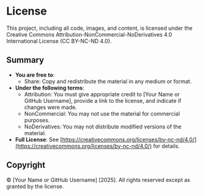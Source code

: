 # License

This project, including all code, images, and content, is licensed under the Creative Commons Attribution-NonCommercial-NoDerivatives 4.0 International License (CC BY-NC-ND 4.0).

## Summary
- **You are free to**:
  - Share: Copy and redistribute the material in any medium or format.
- **Under the following terms**:
  - Attribution: You must give appropriate credit to [Your Name or GitHub Username], provide a link to the license, and indicate if changes were made.
  - NonCommercial: You may not use the material for commercial purposes.
  - NoDerivatives: You may not distribute modified versions of the material.
- **Full License**: See [https://creativecommons.org/licenses/by-nc-nd/4.0/](https://creativecommons.org/licenses/by-nc-nd/4.0/) for details.

## Copyright
© [Your Name or GitHub Username] [2025]. All rights reserved except as granted by the license.
